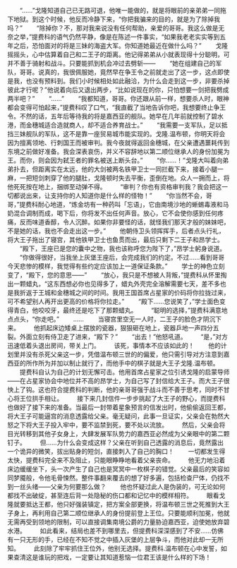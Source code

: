 　　“……”戈隆知道自己已无路可退，他唯一能做的，就是将眼前的亲弟弟一同拖下地狱。到这个时候，他反而冷静下来，“你把我骗来的目的，就是为了除掉我吗？”
　　“除掉你？不，那对我来说没有任何帮助，亲爱的哥哥。我这么做是无奈之举，”提费科的语气仍然平静，像是在陈述一件事实，“如果我老老实实等到五年之后，恐怕面对的将是三妹的海盗大军。你知道她最近在做什么吗？”
　　戈隆摇摇头，心中估算着自己和二王子的距离。他记得弟弟从小就表现得十分聪明，可并不善于骑射和战斗。只要能抓到机会冲过去劈斩——
　　“她在组建自己的军队，哥哥。说真的，我很佩服她，竟然早在争王令之前就走出了这一步，这点即使是我，也没有预料到。我们小时候相处如此融洽，为什么会走到这一步，非要杀掉彼此才行呢？”他说着向后又退出两步，“比如说现在的你，只怕想要一剑把我劈成两半吧？”
　　“……”
　　“我都知道，哥哥。你还跟从前一样，想要杀人时，眼神都会变得可怕起来，”提费科叹了口气，“我直截了当地告诉你吧，我想要终止争王令。不然的话，五年后等待我的将是嘉西亚的舰队。她早在几年前就控制了碧水港，而金穗城适合造就商人，却不适合养育战士。”
　　“我需要一支军队，足以抵挡三妹舰队的军队，这不是靠一座贸易城市能实现的。戈隆.温布顿，你明天将会因为擅离领地、行刺国王而被审判。我今夜就得返回金穗城，在父亲遭遇噩耗传到东境之前做好准备。我会深表哀伤，并义不容辞地以第二顺位继承人的身份加冕为王。而你，则会因为弑王者的罪名被送上断头台。”
　　“你……！”戈隆大叫着向弟弟扑去，但距离实在太远，他的大剑被两名铁甲卫士一同拦截下来，接着小腿一麻，一把短剑刺穿了他的腿肚，戈隆顿时失去平衡，歪倒在地。众人一拥而上，将他死死按在地上，捆绑至动弹不得。
　　“审判？你也有资格审判我？我会把这一切都说出来，让支持你的人知道你是什么样的怪物！”
　　“你当然不会，哥哥，”提费科耐心地道，“炼金坊有一种药叫「忘语」，它由南境沙地的蜥蜴毒液和马奶混合调制而成，喝下后，你将发不出任何声音。放心，它不会使你感到任何疼痛，反而味道香醇，令人沉醉。如果你非要怪的话，就怪我们那天才般的妹妹吧，不是她的话，我也不会走出这一步。”
　　他朝侍卫头领挥挥手，后者点头行礼，将大王子拖出了寝宫，其他铁甲卫士也鱼贯而出，最后只剩下二王子和昂学士。
　　“殿下，王座已是您的囊中之物，我也该称呼您为陛下了，”昂学士躬身说道。
　　“你做得很好，当我坐上灰堡王座后，会完成我们的约定。不过……看到哥哥今天悲惨的模样，我觉得有些约定应该加上一道保证条款。”
　　学士的神色立刻变了，“殿下，您的意思——”
　　“放心，我只是不想被人背叛，”提费科从怀里掏出一颗蜡丸，“这东西想必你也见得多了，蜡丸外壳完全溶解需要七天，差不多也是我折返于王城和金穗城之间的时间。我用王国首席占星家的价码将你拉拢过来，可不希望别人再开出更高的价格将你拉走。”
　　“殿下……您说笑了，”学士面色变得青白，他咬咬牙，最终还是吃下了那颗蜡丸。
　　“聪明的选择，”提费科满意地点点头，“你走吧。”
　　……
　　当寝宫里空无一人时，二王子的脸色才阴沉下来。
　　他抓起床边矮桌上摆放的瓷器，狠狠砸在地上，瓷器乒地一声四分五裂。外面立刻有侍卫走了进来，“殿下？”
　　“出去！”他怒吼道。
　　“是，”对方迅速低着头退出房间，带关上门。
　　该死，事情本不应该如此的！
　　他的计划里并没有杀死父亲这一步，凭借温布顿三世的的偏爱，他只需引导对方注意到嘉西亚的所作所为并加以制止就行了，而他手中的棋子就是大王子戈隆.温布顿。
　　提费科自认为自己的计划无懈可击。他用首席占星家之位引诱戈隆的启蒙导师——在占星家协会中地位并不高的昂学士，为自己写了封信给大王子。而大王子很快上了钩。这也符合提费科的判断，他的亲哥哥强于战斗而不善于思考，同时不甘心将王位拱手相让。
　　接下来几封信件一步步挑起了大王子的野心，而提费科也做好了接下来的准备。当最后一封带着星象预言的信发出时，他偷偷返回王都，将大王子可能逼宫的消息透露给父亲。毫无疑问，此事一旦证实，父亲会在勃然大怒之下将大王子投入牢中，要不监禁到死，要不处以流放。
　　然后，父亲会将目光转移到其他子女身上，大肆发展军队势力的嘉西亚必然成为父亲眼中的第二颗钉子。
　　但……为什么会变成这样？父亲在听到自己透露的消息后，竟然露出一个诡异的微笑，拔出贴身的短剑，直接刺入了自己的胸口！
　　一切都发生得太快，提费科完全来不及阻止，只能眼睁睁地看着父亲丧命。
　　他无力地沿着床边缓缓坐下，头一次产生了自己也是冥冥中一枚棋子的错觉。父亲最后的笑容如同梦魇般，令他毛骨悚然。整件事翻来覆去的想了好多遍，包括检查尸体，仍找不到一丝头绪——父亲为何要那么做？
　　他也怀疑过此人是伪装的，可无论如何都找不出破绽，甚至连后背一处隐秘的伤口都和记忆中的模样相符。
　　眼看戈隆就要抵达王都，他只好强装镇定，把方案全部更换，将温布顿三世之死推到大王子身上，再利用自己第二顺位继承人的身份提前登上王位。只要能顺利加冕，他就无需再受到领地的限制，可以直接调集南境公爵的力量胁迫嘉西亚，迫使她放弃碧水港。
　　如此看来，结局也差不到哪里去，但提费科深深感到了不安……仿佛有一只无形的手，已经在不知不觉之中插入灰堡的上层争斗，而他对此却一无所知。
　　此刻除了牢牢抓住王位外，他别无选择。提费科.温布顿在心中发誓，如果查清这是谁玩的把戏，一定要让其知道惹恼一位君王该是什么样的下场！